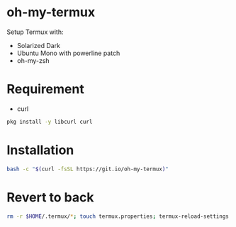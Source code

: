 # oh-my-termux

Setup Termux with:

 - Solarized Dark
 - Ubuntu Mono with powerline patch
 - oh-my-zsh

# Requirement
- curl
```bash
pkg install -y libcurl curl
```

# Installation
```bash
bash -c "$(curl -fsSL https://git.io/oh-my-termux)"
```

# Revert to back
```bash
rm -r $HOME/.termux/*; touch termux.properties; termux-reload-settings
```
